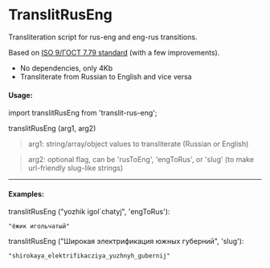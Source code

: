 # TranslitRusEng

Transliteration script for rus-eng and eng-rus transitions.

Based on [ISO 9/ГОСТ 7.79 standard](https://ru.wikipedia.org/wiki/ISO_9#.D0.A2.D0.B0.D0.B1.D0.BB._2._.D0.A2.D1.80.D0.B0.D0.BD.D1.81.D0.BB.D0.B8.D1.82.D0.B5.D1.80.D0.B0.D1.86.D0.B8.D1.8F_.D0.BF.D0.BE_.D1.81.D0.B8.D1.81.D1.82.D0.B5.D0.BC.D0.B5_.D0.91) (with a few improvements).

 * No dependencies, only 4Kb
 * Transliterate from Russian to English and vice versa

#### Usage:
import translitRusEng from 'translit-rus-eng';

translitRusEng (arg1, arg2)

> arg1: string/array/object values to transliterate (Russian or English)

> arg2: optional flag, can be 'rusToEng', 'engToRus', or 'slug' (to make url-friendly slug-like strings)

---

#### Examples:

translitRusEng ("yozhik igol`chatyj", 'engToRus'):

```
"ёжик игольчатый"
```

translitRusEng ("Широкая электрификация южных губерний", 'slug'):

```
"shirokaya_elektrifikacziya_yuzhnyh_gubernij"
```
